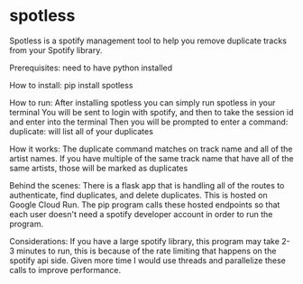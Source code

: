# spotless
Spotless is a spotify management tool to help you remove duplicate tracks from your Spotify library.

Prerequisites:
need to have python installed

How to install:
pip install spotless

How to run:
After installing spotless you can simply run spotless in your terminal
You will be sent to login with spotify, and then to take the session id and enter into the terminal
Then you will be prompted to enter a command:
duplicate: will list all of your duplicates

How it works:
The duplicate command matches on track name and all of the artist names. If you have multiple of the same track name that have all of the same artists, those will be marked as duplicates

Behind the scenes:
There is a flask app that is handling all of the routes to authenticate, find duplicates, and delete duplicates. This is hosted on Google Cloud Run. The pip program calls these hosted endpoints so that each user doesn't need a spotify developer account in order to run the program.

Considerations: If you have a large spotify library, this program may take 2-3 minutes to run, this is because of the rate limiting that happens on the spotify api side. Given more time I would use threads and parallelize these calls to improve performance. 